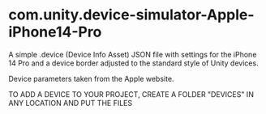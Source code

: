 # com.unity.device-simulator-Apple-iPhone14-Pro
A simple .device (Device Info Asset) JSON file with settings for the iPhone 14 Pro and a device border adjusted to the standard style of Unity devices. 

Device parameters taken from the Apple website.

TO ADD A DEVICE TO YOUR PROJECT, CREATE A FOLDER "DEVICES" IN ANY LOCATION AND PUT THE FILES
